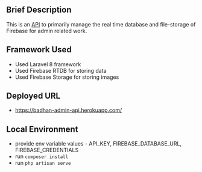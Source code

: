 
## Brief Description

This is an [API](https://badhan-admin-api.herokuapp.com/) to primarily manage the real time database and file-storage of Firebase for admin related work. 

## Framework Used

- Used Laravel 8 framework
- Used Firebase RTDB for storing data
- Used Firebase Storage for storing images 

## Deployed URL
 - https://badhan-admin-api.herokuapp.com/

## Local Environment

- provide env variable values - API_KEY, FIREBASE_DATABASE_URL, FIREBASE_CREDENTIALS
- run `composer install`
- run `php artisan serve`
